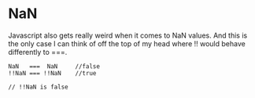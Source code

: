 # NaN

Javascript also gets really weird when it comes to NaN values. And this is the only case I can think of off the top of my head where !! would behave differently to ===.

```text
NaN   ===  NaN     //false
!!NaN === !!NaN    //true

// !!NaN is false
```

